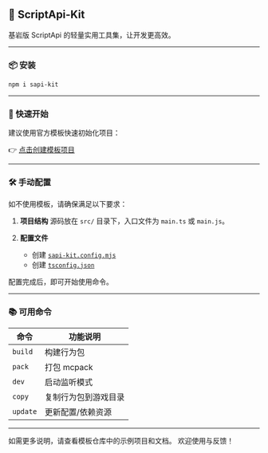 ## 🌟 ScriptApi-Kit

基岩版 ScriptApi 的轻量实用工具集，让开发更高效。

---

### 📦 安装

```bash
npm i sapi-kit
```

---

### 🚀 快速开始

建议使用官方模板快速初始化项目：

👉 [点击创建模板项目](https://gitee.com/ykxyx666_admin/sapi-kit_template)

---

### 🛠️ 手动配置

如不使用模板，请确保满足以下要求：

1. **项目结构**
   源码放在 `src/` 目录下，入口文件为 `main.ts` 或 `main.js`。

2. **配置文件**

    - 创建 [`sapi-kit.config.mjs`](https://gitee.com/ykxyx666_admin/sapi-kit_template/blob/master/sapi-kit.config.mjs)
    - 创建 [`tsconfig.json`](https://gitee.com/ykxyx666_admin/sapi-kit_template/blob/master/tsconfig.json)

配置完成后，即可开始使用命令。

---

### 📚 可用命令

| 命令     | 功能说明             |
| -------- | -------------------- |
| `build`  | 构建行为包           |
| `pack`   | 打包 mcpack          |
| `dev`    | 启动监听模式         |
| `copy`   | 复制行为包到游戏目录 |
| `update` | 更新配置/依赖资源    |

---

如需更多说明，请查看模板仓库中的示例项目和文档。
欢迎使用与反馈！
